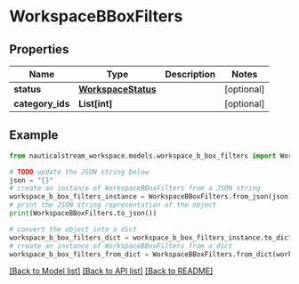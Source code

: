 # WorkspaceBBoxFilters


## Properties

Name | Type | Description | Notes
------------ | ------------- | ------------- | -------------
**status** | [**WorkspaceStatus**](WorkspaceStatus.md) |  | [optional] 
**category_ids** | **List[int]** |  | [optional] 

## Example

```python
from nauticalstream_workspace.models.workspace_b_box_filters import WorkspaceBBoxFilters

# TODO update the JSON string below
json = "{}"
# create an instance of WorkspaceBBoxFilters from a JSON string
workspace_b_box_filters_instance = WorkspaceBBoxFilters.from_json(json)
# print the JSON string representation of the object
print(WorkspaceBBoxFilters.to_json())

# convert the object into a dict
workspace_b_box_filters_dict = workspace_b_box_filters_instance.to_dict()
# create an instance of WorkspaceBBoxFilters from a dict
workspace_b_box_filters_from_dict = WorkspaceBBoxFilters.from_dict(workspace_b_box_filters_dict)
```
[[Back to Model list]](../README.md#documentation-for-models) [[Back to API list]](../README.md#documentation-for-api-endpoints) [[Back to README]](../README.md)


